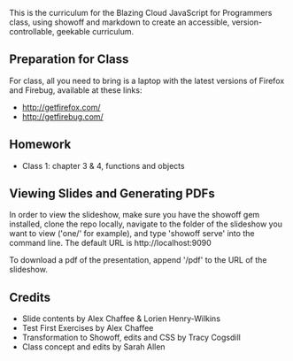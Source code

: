 This is the curriculum for the Blazing Cloud JavaScript for Programmers class, using showoff and markdown to create an accessible, version-controllable, geekable curriculum.

## Preparation for Class 

For class, all you need to bring is a laptop with the latest
versions of Firefox and Firebug, available at these links:

* http://getfirefox.com/
* http://getfirebug.com/ 

## Homework

* Class 1: chapter 3 & 4, functions and objects






## Viewing Slides and Generating PDFs

In order to view the slideshow, make sure you have the showoff gem installed, clone the repo locally, navigate to the folder of the slideshow you want to view ('one/' for example), and type 'showoff serve' into the command line. The default URL is http://localhost:9090

To download a pdf of the presentation, append '/pdf' to the URL of the slideshow.
## Credits
* Slide contents by Alex Chaffee & Lorien Henry-Wilkins
* Test First Exercises by Alex Chaffee
* Transformation to Showoff, edits and CSS by Tracy Cogsdill
* Class concept and edits by Sarah Allen

